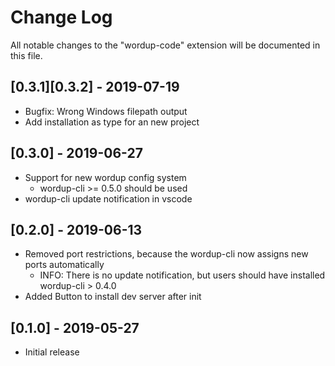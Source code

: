 # Change Log

All notable changes to the "wordup-code" extension will be documented in this file.


## [0.3.1][0.3.2] - 2019-07-19

- Bugfix: Wrong Windows filepath output
- Add installation as type for an new project

## [0.3.0] - 2019-06-27

- Support for new wordup config system
    -  wordup-cli >= 0.5.0 should be used
- wordup-cli update notification in vscode

## [0.2.0] - 2019-06-13

- Removed port restrictions, because the wordup-cli now assigns new ports automatically
    - INFO: There is no update notification, but users should have installed wordup-cli > 0.4.0
- Added Button to install dev server after init

## [0.1.0] - 2019-05-27

- Initial release